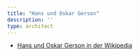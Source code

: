 ```yaml
---
title: "Hans und Oskar Gerson"
description: ''
type: architect
---
```


* [Hans und Oskar Gerson in der Wikipedia](https://de.wikipedia.org/wiki/Hans_und_Oskar_Gerson)
